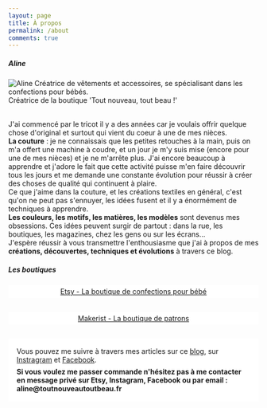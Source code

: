 ```yaml
---
layout: page
title: À propos
permalink: /about
comments: true
---
```


<div class="row justify-content-between">

<div class="col-md-6">
<div class="sticky-top sticky-top-80">
<h5>Aline</h5>
<div>
<img class="about-thumb" src="https://www.gravatar.com/avatar/0ec26da97a064b0cd49555d9ee0da48f?s=250&amp;d=mm&amp;r=x" alt="Aline">
<span class="about-author-description"> Créatrice de vêtements et accessoires, se spécialisant dans les confections pour bébés.<br>Créatrice de la boutique 'Tout nouveau, tout beau !'</span>
</div>
<br>
<p>
J'ai commencé par le tricot il y a des années car je voulais offrir quelque chose d'original et surtout qui vient du coeur à une de mes nièces.<br>
<b>La couture</b> : je ne connaissais que les petites retouches à la main, puis on m'a offert une machine à coudre, et un jour je m'y suis mise (encore pour une de mes nièces) et je ne m'arrête plus. J'ai encore beaucoup à apprendre et j'adore le fait que cette activité puisse m'en faire découvrir tous les jours et me demande une constante évolution pour réussir à créer des choses de qualité qui continuent à plaire.<br>
Ce que j'aime dans la couture, et les créations textiles en général, c'est qu'on ne peut pas s'ennuyer, les idées fusent et il y a énormément de techniques à apprendre.<br>
<b>Les couleurs, les motifs, les matières, les modèles</b> sont devenus mes obsessions.  Ces idées peuvent surgir de partout : dans la rue, les boutiques, les magazines, chez les gens ou sur les écrans...<br>
J'espère réussir à vous transmettre l'enthousiasme que j'ai à propos de mes <b>créations, découvertes, techniques et évolutions</b> à travers ce blog.
</p>
</div>
</div>

<div class="col-md-6 pr-5">    
<h5>Les boutiques</h5>
<a class="etsy-link" style="
    background-color: white;
    margin-bottom: 2em;
    display: block;
    text-align: center;
    padding: .3em;
" href="https://www.etsy.com/fr/shop/ToutNouveauToutBeau" target="_blank">Etsy - La boutique de confections pour bébé</a>
<a class="makerist-link" style="
    background-color: white;
    margin-bottom: 2em;
    display: block;
    text-align: center;
    padding: .3em;
" href="https://www.makerist.fr/users/tout_nouveau_tout_beau_fr" target="_blank">Makerist - La boutique de patrons</a>
<p style="background-color:white; padding:1.2em;">Vous pouvez me suivre à travers mes articles sur ce <a href="/index.html">blog</a>, sur <a href="https://www.instagram.com/aline_delvalle" target="_blank">Instragram</a> et <a href="https://www.facebook.com/aline.tntb" target="_blank">Facebook</a>.<br>
<b style="display: block; padding-top: .5em;">Si vous voulez me passer commande n'hésitez pas à me contacter en message privé sur Etsy, Instagram, Facebook ou par email : aline@toutnouveautoutbeau.fr</b></p>
</div>
</div>